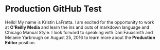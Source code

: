 # Production GitHub Test

Hello! My name is Kristin LaFratta. I am excited for the opportunity to work at **O'Reilly Media** and learn the ins and outs of markdown language and Chicago Manual Style. I look forward to speaking with Dan Fauxsmith and Melanie Yarbrough on August 25, 2016 to learn more about the **Production Editor** position.

